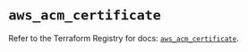 # `aws_acm_certificate`

Refer to the Terraform Registry for docs: [`aws_acm_certificate`](https://registry.terraform.io/providers/hashicorp/aws/5.62.0/docs/resources/acm_certificate).
